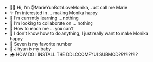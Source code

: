 - 👋🏻 Hi, I’m @MarieYunBothLoveMonika, Just call me Marie
- ✨ I’m interested in ... making Monika happy
- 🌱 I’m currently learning ... nothing
- 🩵 I’m looking to collaborate on ... nothing
- 💌 How to reach me ... you can't
- 🌸 I don't know how to do anything, I just really want to make Monika happy
- 🍄 Seven is my favorite number
- 🍡 Jihyun is my baby
- 🌧️ HOW DO I INSTALL THE DDLCCOMFYUI SUBMOD?!?!?!?!?!?
<!---
MarieYunBothLoveMonika/MarieYunBothLoveMonika is a ✨ special ✨ repository because its `README.md` (this file) appears on your GitHub profile.
You can click the Preview link to take a look at your changes.
--->
